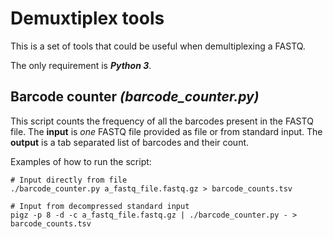 # Demuxtiplex tools

This is a set of tools that could be useful when demultiplexing a FASTQ.

The only requirement is ***Python 3***. 

## Barcode counter *(barcode_counter.py)*

This script counts the frequency of all the barcodes present in the FASTQ file. The **input** is *one* FASTQ file 
provided as file or from standard input. The **output** is a tab separated list of barcodes and their count.

Examples of how to run the script:

    # Input directly from file
    ./barcode_counter.py a_fastq_file.fastq.gz > barcode_counts.tsv

    # Input from decompressed standard input
    pigz -p 8 -d -c a_fastq_file.fastq.gz | ./barcode_counter.py - > barcode_counts.tsv

